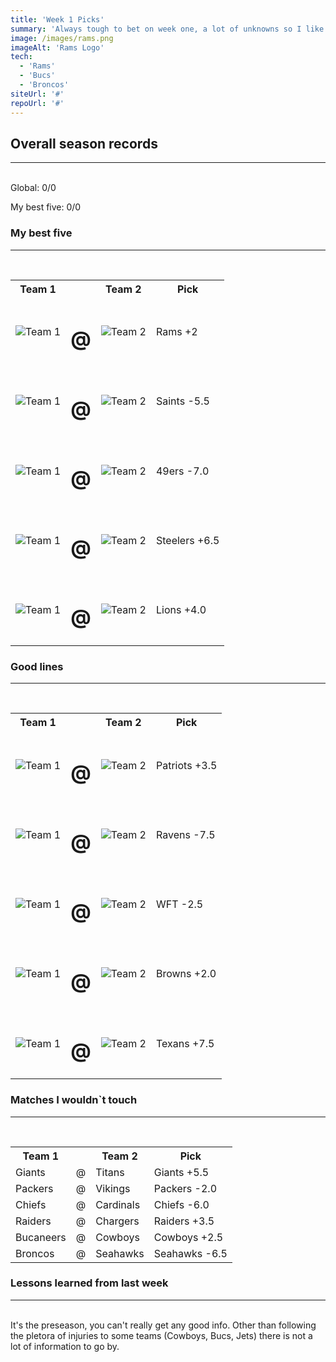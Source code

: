 ```yaml
---
title: 'Week 1 Picks'
summary: 'Always tough to bet on week one, a lot of unknowns so I like to go with mostly underdogs. Keep an eye out for any injuries during training camp and bet continuity over good offseasons'
image: /images/rams.png
imageAlt: 'Rams Logo'
tech:
  - 'Rams'
  - 'Bucs'
  - 'Broncos'
siteUrl: '#'
repoUrl: '#'
---
```


## Overall season records

---

<br/>
Global: 0/0

My best five: 0/0

### My best five

---

<br/>
<table class="picks_table">
    <tr>
       <th>Team 1</th>
       <th></th>
       <th>Team 2</th>
       <th>Pick</th>
    </tr> 
    <tr>
       <td>
            <img src="/images/bills.png"  alt="Team 1" >
       </td>
       <td>
            <h1>@</h1>
        </td>
        <td>
            <img src="/images/rams.png"  alt="Team 2" >
        </td>
        <td>
            <p>Rams +2</p>
        </td>
    </tr>
    <tr>
       <td>
            <img src="/images/saints.png"  alt="Team 1" >
       </td>
       <td>
            <h1>@</h1>
        </td>
        <td>
            <img src="/images/falcons.png"  alt="Team 2" >
        </td>
        <td>
            <p>Saints -5.5</p>
        </td>
    </tr> 
    <tr>
       <td>
            <img src="/images/49ers.png"  alt="Team 1" >
       </td>
       <td>
            <h1>@</h1>
        </td>
        <td>
            <img src="/images/bears.png"  alt="Team 2" >
        </td>
        <td>
            <p>49ers -7.0</p>
        </td>
    </tr> 
    <tr>
       <td>
            <img src="/images/steelers.png"  alt="Team 1" >
       </td>
       <td>
            <h1>@</h1>
        </td>
        <td>
            <img src="/images/bengals.png"  alt="Team 2" >
        </td>
        <td>
            <p>Steelers +6.5</p>
        </td>
    </tr> 
    <tr>
       <td>
            <img src="/images/eagles.png"  alt="Team 1" >
       </td>
       <td>
            <h1>@</h1>
        </td>
        <td>
            <img src="/images/lions.png"  alt="Team 2" >
        </td>
        <td>
            <p>Lions +4.0</p>
        </td>
    </tr>  
</table>

### Good lines

---

<br/>
<table class="picks_table">
    <tr>
       <th>Team 1</th>
       <th></th>
       <th>Team 2</th>
       <th>Pick</th>
    </tr> 
    <tr>
       <td>
            <img src="/images/patriots.png"  alt="Team 1" >
       </td>
       <td>
            <h1>@</h1>
        </td>
        <td>
            <img src="/images/dolphins.png"  alt="Team 2" >
        </td>
        <td>
            <p>Patriots +3.5</p>
        </td>
    </tr>
    <tr>
       <td>
            <img src="/images/ravens.png"  alt="Team 1" >
       </td>
       <td>
            <h1>@</h1>
        </td>
        <td>
            <img src="/images/jets.png"  alt="Team 2" >
        </td>
        <td>
            <p>Ravens -7.5</p>
        </td>
    </tr> 
    <tr>
       <td>
            <img src="/images/jaguars.png"  alt="Team 1" >
       </td>
       <td>
            <h1>@</h1>
        </td>
        <td>
            <img src="/images/wft.png"  alt="Team 2" >
        </td>
        <td>
            <p>WFT -2.5</p>
        </td>
    </tr> 
    <tr>
       <td>
            <img src="/images/browns.png"  alt="Team 1" >
       </td>
       <td>
            <h1>@</h1>
        </td>
        <td>
            <img src="/images/panthers.png"  alt="Team 2" >
        </td>
        <td>
            <p>Browns +2.0</p>
        </td>
    </tr> 
    <tr>
       <td>
            <img src="/images/colts.png"  alt="Team 1" >
       </td>
       <td>
            <h1>@</h1>
        </td>
        <td>
            <img src="/images/texans.png"  alt="Team 2" >
        </td>
        <td>
            <p>Texans +7.5</p>
        </td>
    </tr>  
</table>

### Matches I wouldn`t touch

---

<br/>
<table class="picks_table">
    <tr>
       <th>Team 1</th><th></th><th>Team 2</th><th>Pick</th>
    </tr> 
    <tr>
       <td>Giants</td><td>@</td><td>Titans</td><td>Giants +5.5</td>
    </tr>
    <tr>
       <td>Packers</td><td>@</td><td>Vikings</td><td>Packers -2.0</td>
    </tr> 
    <tr>
       <td>Chiefs</td><td>@</td><td>Cardinals</td><td>Chiefs -6.0</td>
    </tr> 
    <tr>
       <td>Raiders</td><td>@</td><td>Chargers</td><td>Raiders +3.5</td>
    </tr> 
    <tr>
       <td>Bucaneers</td><td>@</td><td>Cowboys</td><td>Cowboys +2.5</td>
    </tr>
    <tr>
       <td>Broncos</td><td>@</td><td>Seahawks</td><td>Seahawks -6.5</td>
    </tr>   
</table>

### Lessons learned from last week

---

<br/>
It's the preseason, you can't really get any good info. Other than following the pletora of injuries to some teams (Cowboys, Bucs, Jets) there is not a lot of information to go by.
